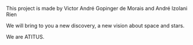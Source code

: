 This project is made by Victor André Gopinger de Morais and André Izolani Rien

We will bring to you a new discovery, a new vision about space and stars.

We are ATITUS.


